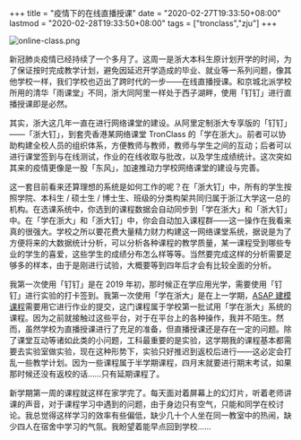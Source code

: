 +++
title = "疫情下的在线直播授课"
date = "2020-02-27T19:33:50+08:00"
lastmod = "2020-02-28T19:33:50+08:00"
tags = ["tronclass","zju"]
+++

![online-class.png](/images/online-class.png)

新冠肺炎疫情已经持续了一个多月了。这周一是浙大本科生原计划开学的时间，为了保证按时完成教学计划，避免因延迟开学造成的毕业、就业等一系列问题，像其他学校一样，我们学校也迈出了跨时代的一步——在线直播授课。和京城北派学校所用的清华「雨课堂」不同，浙大同阿里一样处于西子湖畔，使用「钉钉」进行直播授课即是必然。

其实，浙大这几年一直在进行网络课堂的建设。从阿里定制浙大专享版的「钉钉」——「浙大钉」，到套壳香港某网络课堂 TronClass 的「学在浙大」。前者可以协助构建全校人员的组织体系，方便教师与教师，教师与学生之间的互动；后者可以进行课堂签到与在线测试，作业的在线收取与批改，以及学生成绩统计。这次突如其来的疫情更像是一股「东风」，加速推动力学校网络课堂的建设与完善。

这一套目前看来还算理想的系统是如何工作的呢？在「浙大钉」中，所有的学生按照学院、本科生 / 硕士生 / 博士生、班级的分类构架共同归属于浙江大学这一总的机构。在选课系统中，你选到的课程数据会自动同步到「学在浙大」和「浙大钉」中。在「学在浙大」和「浙大钉」中，你会自动加入课程群——这一操作在我看来真的很强大。学校之所以要花费大量精力财力构建这一网络课堂系统，据说是为了方便将来的大数据统计分析，可以分析各种课程的教学质量，某一课程受到哪些专业的学生的喜爱，这些学生的成绩分布怎么样等等。当然要完成这样的分析需要足够多的样本，由于是刚进行试验，大概要等到四年后才会有比较全面的分析。

我第一次使用「钉钉」是在 2019 年初，那时候正在学应用光学，需要使用「钉钉」进行实验的打卡签到。我第一次使用「学在浙大」是在上一学期，[ASAP 建模课程](tech/asap-siren-light/)需要用它进行作业的提交，这门课程属于学校第一批试用「学在浙大」系统的课程。因为之前就接触过这些平台，对于在平台上的各种操作，我并不陌生。然而，虽然学校为直播授课进行了充足的准备，但直播授课还是存在一定的问题。除了课堂互动等诸如此类的小问题，工科最重要的是实验，这学期我的课程基本都需要去实验室做实验，现在这种形势下，实验只好推迟到返校后进行——这必定会打乱一些教学计划。因为一些课程属于半学期课程，四月末就要进行期末考试，如果那时候还没有返校的话……只有延期课程了。

新学期第一周的课程就这样在家学完了。每天面对着屏幕上的幻灯片，听着老师讲课的声音，对于课程学习中遇到的问题，由于身边只有空气，只能和同学在校讨论。我总觉得这样学习的效率有些偏低，缺少几十个人坐在同一教室中的热闹，缺少四人在宿舍中学习的气氛。我盼望着能早点回到学校……